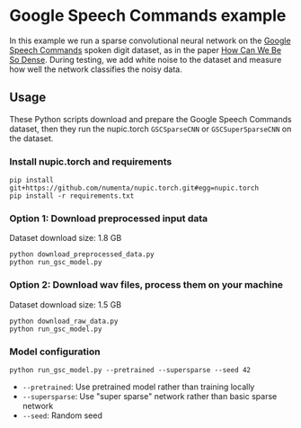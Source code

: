# Google Speech Commands example

In this example we run a sparse convolutional neural network on the
[Google Speech Commands](https://arxiv.org/abs/1804.03209) spoken
digit dataset, as in the paper
[How Can We Be So Dense](https://arxiv.org/abs/1903.11257). During
testing, we add white noise to the dataset and measure how well the
network classifies the noisy data.

## Usage

These Python scripts download and prepare the Google Speech Commands
dataset, then they run the nupic.torch `GSCSparseCNN` or
`GSCSuperSparseCNN` on the dataset.

### Install nupic.torch and requirements

```
pip install git+https://github.com/numenta/nupic.torch.git#egg=nupic.torch
pip install -r requirements.txt
```

### Option 1: Download preprocessed input data

Dataset download size: 1.8 GB

```
python download_preprocessed_data.py
python run_gsc_model.py
```

### Option 2: Download wav files, process them on your machine

Dataset download size: 1.5 GB

```
python download_raw_data.py
python run_gsc_model.py
```

### Model configuration

```
python run_gsc_model.py --pretrained --supersparse --seed 42
```

- `--pretrained`: Use pretrained model rather than training locally
- `--supersparse`: Use "super sparse" network rather than basic sparse network
- `--seed`: Random seed
